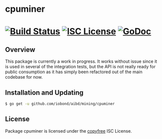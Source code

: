 cpuminer
========

[![Build Status](http://img.shields.io/travis/iobond/aibd.svg)](https://travis-ci.org/iobond/aibd)
[![ISC License](http://img.shields.io/badge/license-ISC-blue.svg)](http://copyfree.org)
[![GoDoc](https://img.shields.io/badge/godoc-reference-blue.svg)](http://godoc.org/github.com/iobond/aibd/mining/cpuminer)
=======

## Overview

This package is currently a work in progress.  It works without issue since it
is used in several of the integration tests, but the API is not really ready for
public consumption as it has simply been refactored out of the main codebase for
now.

## Installation and Updating

```bash
$ go get -u github.com/iobond/aibd/mining/cpuminer
```

## License

Package cpuminer is licensed under the [copyfree](http://copyfree.org) ISC
License.
